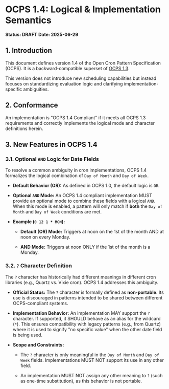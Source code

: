 # OCPS 1.4: Logical & Implementation Semantics

**Status: DRAFT**
**Date: 2025-06-29**

## 1. Introduction

This document defines version 1.4 of the Open Cron Pattern Specification (OCPS). It is a backward-compatible superset of [OCPS 1.3](./1.3.md).

This version does not introduce new scheduling capabilities but instead focuses on standardizing evaluation logic and clarifying implementation-specific ambiguities.

## 2. Conformance

An implementation is "OCPS 1.4 Compliant" if it meets all OCPS 1.3 requirements and correctly implements the logical mode and character definitions herein.

## 3. New Features in OCPS 1.4

### 3.1. Optional `AND` Logic for Date Fields

To resolve a common ambiguity in cron implementations, OCPS 1.4 formalizes the logical combination of `Day of Month` and `Day of Week`.

* **Default Behavior (OR):** As defined in OCPS 1.0, the default logic is `OR`.

* **Optional `AND` Mode:** An OCPS 1.4 compliant implementation MUST provide an optional mode to combine these fields with a logical `AND`. When this mode is enabled, a pattern will only match if **both** the `Day of Month` and `Day of Week` conditions are met.

* **Example (`0 12 1 * MON`):**

  * **Default (OR) Mode:** Triggers at noon on the 1st of the month AND at noon on every Monday.

  * **AND Mode:** Triggers at noon ONLY if the 1st of the month is a Monday.

### 3.2. `?` Character Definition

The `?` character has historically had different meanings in different cron libraries (e.g., Quartz vs. Vixie cron). OCPS 1.4 addresses this ambiguity.

* **Official Status:** The `?` character is formally defined as **non-portable**. Its use is discouraged in patterns intended to be shared between different OCPS-compliant systems.

* **Implementation Behavior:** An implementation MAY support the `?` character. If supported, it SHOULD behave as an alias for the wildcard (`*`). This ensures compatibility with legacy patterns (e.g., from Quartz) where it is used to signify "no specific value" when the other date field is being used.

* **Scope and Constraints:**

  * The `?` character is only meaningful in the `Day of Month` and `Day of Week` fields. Implementations MUST NOT support its use in any other field.

  * An implementation MUST NOT assign any other meaning to `?` (such as one-time substitution), as this behavior is not portable.
